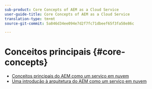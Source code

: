 ```yaml
---
sub-product: Core Concepts of AEM as a Cloud Service
user-guide-title: Core Concepts of AEM as a Cloud Service
translation-type: tm+mt
source-git-commit: 5a846d34ee094e7d2f7fc71dbeef65f3fa58e86c

---
```



# Conceitos principais {#core-concepts}

+ [Conceitos principais do AEM como um serviço em nuvem](/help/core-concepts/home.md)
+ [Uma introdução à arquitetura do AEM como um serviço em nuvem](architecture.md)